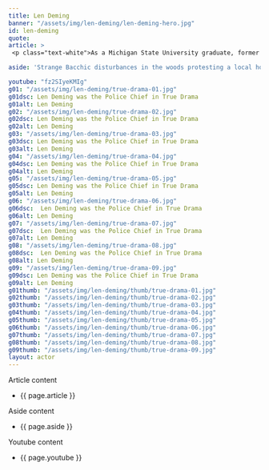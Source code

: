 ```yaml
---
title: Len Deming
banner: "/assets/img/len-deming/len-deming-hero.jpg"
id: len-deming
quote: 
article: >
 <p class="text-white">As a Michigan State University graduate, former U.S. Marine and lawyer with a Juris Doctor, Len was an easy pick to play the the former Chief of Police in True Drama.  </p> <p class="text-white">You can find out more about Len, visit <a href="https://www.lendeming.com/" target="_blank" class="underline mail-link">www.lendeming.com</a></p>

aside: 'Strange Bacchic disturbances in the woods protesting a local horror movie prompt a police investigation. A shadowy figure emerges.  Calling himself the God of Drama, he believes that he can achieve the seemingly impossible goal of returning drama to its original purpose – of preparing citizens for leadership in democracy. As the horror movie spirals out of control, and the Bacchae are consumed in violence - can officer Ailish Walsh discern the truth before a gruesome Greek drama unfolds? <br><br> Director James Thomas creates a Greek tragedy for our time. A horror story that looks at the original role of drama – as the companion invention of democracy – to shed light on how modern media is still working in our lives, in hidden ways, to rip us apart. True Drama is an alarm – a rare moment of clarity – a terrifying jolt - and an invitation to enjoy the true transcendental power of drama to help us envision a better Democracy. '

youtube: "fz2SIyeKMIg"
g01: "/assets/img/len-deming/true-drama-01.jpg"
g01dsc: Len Deming was the Police Chief in True Drama
g01alt: Len Deming 
g02: "/assets/img/len-deming/true-drama-02.jpg"
g02dsc: Len Deming was the Police Chief in True Drama  
g02alt: Len Deming  
g03: "/assets/img/len-deming/true-drama-03.jpg"
g03dsc: Len Deming was the Police Chief in True Drama
g03alt: Len Deming 
g04: "/assets/img/len-deming/true-drama-04.jpg"
g04dsc: Len Deming was the Police Chief in True Drama
g04alt: Len Deming
g05: "/assets/img/len-deming/true-drama-05.jpg"
g05dsc: Len Deming was the Police Chief in True Drama
g05alt: Len Deming  
g06: "/assets/img/len-deming/true-drama-06.jpg"
g06dsc:  Len Deming was the Police Chief in True Drama
g06alt: Len Deming
g07: "/assets/img/len-deming/true-drama-07.jpg"
g07dsc:  Len Deming was the Police Chief in True Drama
g07alt: Len Deming
g08: "/assets/img/len-deming/true-drama-08.jpg"
g08dsc:  Len Deming was the Police Chief in True Drama
g08alt: Len Deming
g09: "/assets/img/len-deming/true-drama-09.jpg"
g09dsc: Len Deming was the Police Chief in True Drama  
g09alt: Len Deming
g01thumb: "/assets/img/len-deming/thumb/true-drama-01.jpg"
g02thumb: "/assets/img/len-deming/thumb/true-drama-02.jpg"
g03thumb: "/assets/img/len-deming/thumb/true-drama-03.jpg"
g04thumb: "/assets/img/len-deming/thumb/true-drama-04.jpg"
g05thumb: "/assets/img/len-deming/thumb/true-drama-05.jpg"
g06thumb: "/assets/img/len-deming/thumb/true-drama-06.jpg"
g07thumb: "/assets/img/len-deming/thumb/true-drama-07.jpg"
g08thumb: "/assets/img/len-deming/thumb/true-drama-08.jpg"
g09thumb: "/assets/img/len-deming/thumb/true-drama-09.jpg"
layout: actor
---
```


Article content
* {{ page.article }}

Aside content
* {{ page.aside }}

Youtube content
* {{ page.youtube }}

